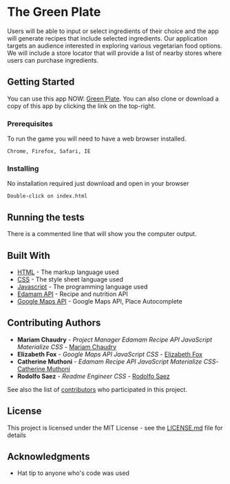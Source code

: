 # The Green Plate

Users will be able to input or select ingredients of their choice and the app will generate recipes that include selected ingredients. Our application targets an audience interested in exploring various vegetarian food options. We will include a store locator that will provide a list of nearby stores where users can purchase ingredients.

## Getting Started

You can use this app NOW: [Green Plate](https://mariamschaudry.github.io/Project-1/). You can also clone or download a copy of this app by clicking the link on the top-right.

### Prerequisites

To run the game you will need to have a web browser installed.

```
Chrome, Firefox, Safari, IE
```

### Installing

No installation required just download and open in your browser

```
Double-click on index.html
```

## Running the tests

There is a commented line that will show you the computer output.

## Built With

* [HTML](https://www.w3.org/html/) - The markup language used
* [CSS](https://www.w3.org/Style/CSS/learning.en.html) -  The style sheet language used
* [Javascript](https://developer.mozilla.org/en-US/docs/Web/JavaScript) - The programming language used
* [Edamam API](https://developer.edamam.com/) - Recipe and nutrition API
* [Google Maps API](https://developers.google.com/maps/documentation/javascript/examples/places-autocomplete) - Google Maps API, Place Autocomplete

## Contributing Authors 

* **Mariam Chaudry** - *Project Manager* *Edamam Recipe API* *JavaScript* *Materialize* *CSS* - [Mariam Chaudry](https://github.com/mariamschaudry)
* **Elizabeth Fox** - *Google Maps API* *JavaScript* *CSS* - [Elizabeth Fox](https://github.com/elizabethtfox)
* **Catherine Muthoni** - *Edamam Recipe API* *JavaScript* *Materialize* *CSS*- [Catherine Muthoni](https://github.com/dmk6562)
* **Rodolfo Saez** - *Readme Engineer* *CSS* - [Rodolfo Saez](https://github.com/rsaez)

See also the list of [contributors](https://github.com/mariamschaudry/project-1/contributors) who participated in this project.

## License

This project is licensed under the MIT License - see the [LICENSE.md](LICENSE.md) file for details

## Acknowledgments

* Hat tip to anyone who's code was used
